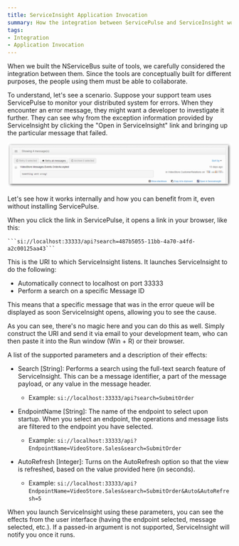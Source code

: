 ```yaml
---
title: ServiceInsight Application Invocation
summary: How the integration between ServicePulse and ServiceInsight works and how to use the parametrized invocation of ServiceInsight.
tags: 
- Integration
- Application Invocation
---
```


When we built the NServiceBus suite of tools, we carefully considered the integration between them. Since the tools are conceptually built for different purposes, the people using them must be able to collaborate.

To understand, let's see a scenario. Suppose your support team uses ServicePulse to monitor your distributed system for errors. When they encounter an error message, they might want a developer to investigate it further. They can see why from the exception information provided by ServiceInsight by clicking the "Open in ServiceInsight" link and bringing up the particular message that failed.

![ServicePulse Error Messages](images/007_servicepulseerrormessages.png)

Let's see how it works internally and how you can benefit from it, even without installing ServicePulse.

When you click the link in ServicePulse, it opens a link in your browser, like this:

    ```si://localhost:33333/api?search=487b5055-11bb-4a70-a4fd-a2c00125aa43```

This is the URI to which ServiceInsight listens. It launches ServiceInsight to do the following:

- Automatically connect to localhost on port 33333
- Perform a search on a specific Message ID

This means that a specific message that was in the error queue will be displayed as soon ServiceInsight opens, allowing you to see the cause.

As you can see, there's no magic here and you can do this as well. Simply construct the URI and send it via email to your development team, who can then paste it into the Run window (Win + R) or their browser.

A list of the supported parameters and a description of their effects:

- Search [String]: Performs a search using the full-text search feature of ServiceInsight. This can be a message identifier, a part of the message payload, or any value in the message header.
   
   - Example: ```si://localhost:33333/api?search=SubmitOrder```

- EndpointName [String]: The name of the endpoint to select upon startup. When you select an endpoint, the operations and message lists are filtered to the endpoint you have selected.

   - Example: ```si://localhost:33333/api?EndpointName=VideoStore.Sales&search=SubmitOrder```

- AutoRefresh [Integer]: Turns on the AutoRefresh option so that the view is refreshed, based on the value provided here (in seconds).

   - Example: ```si://localhost:33333/api?EndpointName=VideoStore.Sales&search=SubmitOrder&Auto&AutoRefresh=5```

When you launch ServiceInsight using these parameters, you can see the effects from the user interface (having the endpoint selected, message selected, etc.). If a passed-in argument is not supported, ServiceInsight will notify you once it runs.

